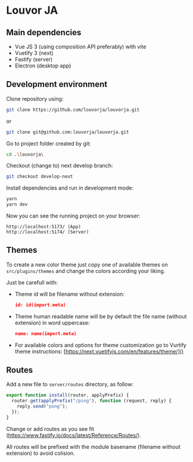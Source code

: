 # Louvor JA

## Main dependencies

- Vue JS 3 (using composition API preferably) with vite
- Vuetify 3 (next)
- Fastify (server)
- Electron (desktop app)


## Development environment

Clone repository using:

```sh
git clone https://github.com/louvorja/louvorja.git
```

or

```sh
git clone git@github.com:louvorja/louvorja.git
```

Go to project folder created by git:

```sh
cd .\louvorja\
```

Checkout (change to) next develop branch:

```sh
git checkout develop-next
```

Install dependencies and run in development mode:

```sh
yarn
yarn dev
```

Now you can see the running project on your browser:

```
http://localhost:5173/ (App)
http://localhost:5174/ (Server)
```


## Themes

To create a new color theme just copy one of available themes on `src/plugins/themes` and change the colors according your liking.

Just be carefull with:

- Theme id will be filename without extension:
  ```json
  id: id(import.meta)
  ```
- Theme human readable name will be by default the file name (without extension) in word uppercase:
  ```json
  name: name(import.meta)
  ```
- For available colors and options for theme customization go to Vurtify theme instructions: [https://next.vuetifyjs.com/en/features/theme/]()

## Routes

Add a new file to `server/routes` directory, as follow:

```js
export function install(router, applyPrefix) {
  router.get(applyPrefix("/ping"), function (request, reply) {
    reply.send("pong");
  });
}
```

Change or add routes as you see fit (https://www.fastify.io/docs/latest/Reference/Routes/).

All routes will be prefixed with the module basename (filename without extension) to avoid colision.